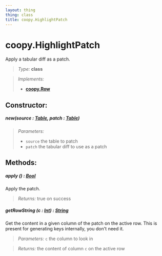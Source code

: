 ```yaml
---
layout: thing
thing: class
title: coopy.HighlightPatch
---
```

# coopy.HighlightPatch


Apply a tabular diff as a patch.




> *Type:* **class**

> *Implements:*
> 
>   * **[coopy.Row](Row.html)**



## Constructor:

##### **new**(source : <a href="../coopy/Table.html" class="type">Table</a>, patch : <a href="../coopy/Table.html" class="type">Table</a>)


> *Parameters:*
>
>   * `source` the table to patch
>   * `patch` the tabular diff to use as a patch








## Methods:


##### **apply** () : <a href="../Bool.html" class="type">Bool</a>


Apply the patch.





> *Returns:*  true on success








##### **getRowString** (c : <a href="../Int.html" class="type">Int</a>) : <a href="../String.html" class="type">String</a>


Get the content in a given column of the patch on the active row.
This is present for generating keys internally, you don't need it.




> *Parameters:*  `c` the column to look in


> *Returns:*  the content of column `c` on the active row








